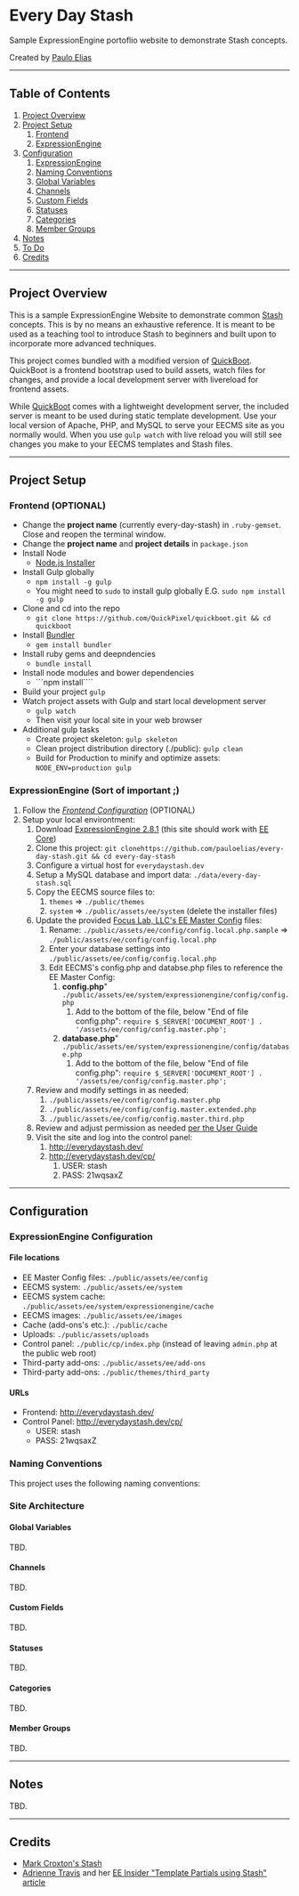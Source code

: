 # Every Day Stash

Sample ExpressionEngine portoflio website to demonstrate Stash concepts.

Created by [Paulo Elias](https://twitter.com/pauloelias)

---

## Table of Contents

1. [Project Overview](#overview)
2. [Project Setup](#project-setup)
    1. [Frontend](#frontend)
    2. [ExpressionEngine](#backend)
4. [Configuration](#configuration)
	1. [ExpressionEngine](#expressionengine)
	2. [Naming Conventions](#naming-conventions)
	3. [Global Variables](#global-variables)
	4. [Channels](#channels)
	5. [Custom Fields](#custom-fields)
	6. [Statuses](#statuses)
	7. [Categories](#categories)
	8. [Member Groups](#member-groups)
5. [Notes](#notes)
6. [To Do](#todo)
7. [Credits](#credits)

---

## <a name="overview"></a> Project Overview

This is a sample ExpressionEngine Website to demonstrate common [Stash](https://github.com/croxton/Stash) concepts. This is by no means an exhaustive reference. It is meant to be used as a teaching tool to introduce Stash to beginners and built upon to incorporate more advanced techniques.

This project comes bundled with a modified version of [QuickBoot](https://github.com/QuickPixel/quickboot). QuickBoot is a frontend bootstrap used to build assets, watch files for changes, and provide a local development server with livereload for frontend assets.

While [QuickBoot](https://github.com/QuickPixel/quickboot) comes with a lightweight development server, the included server is meant to be used during static template development. Use your local version of Apache, PHP, and MySQL to serve your EECMS site as you normally would. When you use ```gulp watch``` with live reload you will still see changes you make to your EECMS templates and Stash files.

---

## <a name="project-setup"></a> Project Setup

### <a name="frontend"></a> Frontend (OPTIONAL)

* Change the **project name** (currently every-day-stash) in ```.ruby-gemset```. Close and reopen the terminal window.
* Change the **project name** and **project details** in ```package.json```
* Install Node
    * [Node.js Installer](http://nodejs.org/)
* Install Gulp globally
    * ```npm install -g gulp```
    * You might need to ```sudo``` to install gulp globally E.G. ```sudo npm install -g gulp```
* Clone and cd into the repo
    * ```git clone https://github.com/QuickPixel/quickboot.git && cd quickboot```
* Install [Bundler](http://bundler.io/)
	*  ```gem install bundler```
* Install ruby gems and  deepndencies
    * ```bundle install```
* Install node modules and bower dependencies
    * ```npm install````
* Build your project ```gulp```
* Watch project assets with Gulp and start local development server
	* ```gulp watch```
	* Then visit your local site in your web browser
* Additional gulp tasks
  * Create project skeleton: ```gulp skeleton```
  * Clean project distribution directory (./public): ```gulp clean```
  * Build for Production to minify and optimize assets: ```NODE_ENV=production gulp```

### <a name="backend"></a> ExpressionEngine (Sort of important ;)

1.  Follow the [*Frontend Configuration*](#frontend) (OPTIONAL)
2. Setup your local environtment:
	1. Download [ExpressionEngine 2.8.1](http://ellislab.com/expressionengine) (this site should work with [EE Core](https://store.ellislab.com/#ee-core))
	2. Clone this project: 	```git clonehttps://github.com/pauloelias/every-day-stash.git && cd every-day-stash```
	3. Configure a virtual host for ```everydaystash.dev```
	4. Setup a MySQL database and import data: ```./data/every-day-stash.sql```
	5. Copy the EECMS source files to:
		1. ```themes``` => ```./public/themes```
		2. ```system``` => ```./public/assets/ee/system``` (delete the installer files)
	6. Update the provided [Focus Lab, LLC's EE Master Config](https://github.com/focuslabllc/ee-master-config) files:
		1. Rename: ```./public/assets/ee/config/config.local.php.sample``` => ```./public/assets/ee/config/config.local.php```
		2. Enter your database settings into ```./public/assets/ee/config/config.local.php```
		3. Edit EECMS's config.php and databse.php files to reference the EE Master Config:
			1. **config.php**" ```./public/assets/ee/system/expressionengine/config/config.php```
				1. Add to the bottom of the file, below "End of file config.php": ```require $_SERVER['DOCUMENT_ROOT'] . '/assets/ee/config/config.master.php';```
			2. **database.php**" ```./public/assets/ee/system/expressionengine/config/database.php```
				1. Add to the bottom of the file, below "End of file config.php": ```require $_SERVER['DOCUMENT_ROOT'] . '/assets/ee/config/config.master.php';```
	7. Review and modify settings in as needed:
		1.  ```./public/assets/ee/config/config.master.php```
		2.  ```./public/assets/ee/config/config.master.extended.php```
		3.  ```./public/assets/ee/config/config.master.third.php```
	8. Review and adjust permission as needed [per the User Guide](http://ellislab.com/expressionengine/user-guide/installation/installation.html#set-file-permissions)
	9. Visit the site and log into the control panel:
		1. http://everydaystash.dev/
		2. http://everydaystash.dev/cp/
			1. USER: stash
			2. PASS: 21wqsaxZ

---

## <a name="configuration"></a> Configuration

### <a name="expressionengine"></a> ExpressionEngine Configuration

#### File locations

* EE Master Config files: ```./public/assets/ee/config```
* EECMS system: ```./public/assets/ee/system```
* EECMS system cache: ```./public/assets/ee/system/expressionengine/cache```
* EECMS images: ```./public/assets/ee/images```
* Cache (add-ons's etc.): ```./public/cache```
* Uploads: ```./public/assets/uploads```
* Control panel: ```./public/cp/index.php``` (instead of leaving ```admin.php``` at the public web root)
* Third-party add-ons: ```./public/assets/ee/add-ons```
* Third-party add-ons: ```./public/themes/third_party```

#### URLs

* Frontend: http://everydaystash.dev/
* Control Panel: http://everydaystash.dev/cp/
	* USER: stash
	* PASS: 21wqsaxZ

### <a name="naming-conventions"></a> Naming Conventions

This project uses the following naming conventions:

### Site Architecture

#### <a name="global-variables"></a> Global Variables

TBD.

#### <a name="channels"></a> Channels

TBD.

#### <a name="custom-fields"></a> Custom Fields

TBD.

#### <a name="statuses"></a> Statuses

TBD.

#### <a name="categories"></a> Categories

TBD.

#### <a name="member-groups"></a> Member Groups

TBD.

---

## <a name="notes"></a> Notes

TBD.

---

## <a name="credits"></a> Credits

* [Mark Croxton's Stash](https://github.com/croxton/Stash/)
* [Adrienne Travis](https://twitter.com/adrienneleigh) and her [EE Insider "Template Partials using Stash" article](http://eeinsider.com/articles/template-partials-using-stash)